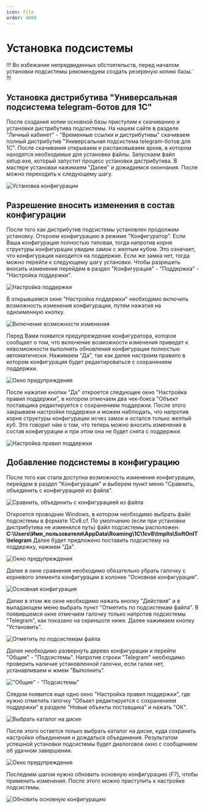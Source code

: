 ```yaml
---
icon: file   
order: 4000
---
```


# Установка подсистемы

!!!
Во избежание непредвиденных обстоятельств, перед началом установки подсистемы рекомендуем создать резервную копию базы.`
!!!
## Установка дистрибутива "Универсальная подсистема telegram-ботов для 1С"
После создания копии основной базы приступим к скачиванию и установки дистрибутива подсистемы. На нашем сайте в разделе "Личный кабинет" - "Временные ссылки и дистрибутивы" скачиваем полный дистрибутив "Универсальная подсистема telegram-ботов для 1С". После скачивания открываем и распаковываем архив, в котором находятся необходимые для установки файлы. Запускаем файл setup.exe, который запустит процесс установки дистрибутива. В мастере установки нажимаем "Далее" и дожидаемся окончания. После можно переходить к следующему шагу.

![Установка конфигурации](static/01_УстановкаПодсиистемы.png)

## Разрешение вносить изменения в состав конфигурации
После того как дистрибутив подсистемы установлен продолжим установку. Откроем конфигурацию в режиме "Конфигуратор". Если Ваша конфигурация полностью типовая, тогда напротив корня структуры конфигурации увидим замок с желтым кубом. Это означает, что конфигурация находится на поддержке. Если же замка нет, тогда можно перейти к следующему шагу установки. Чтобы разрешить вносить изменения перейдем в раздел "Конфигурация" - "Поддержка" - "Настройка поддержки".

![Настройка поддержки](static/02_УстановкаПодсистемы.png)

В открывшемся окне "Настройка поддержки" необходимо включить возможность изменения конфигурации, путем нажатия на одноименную кнопку.

![Включение возможности изменения](static/03_УстановкаПодсистемы.png)

Перед Вами появится предупреждение конфигуратора, которое сообщает о том, что включение возможности изменения приведет к невозможности выполнять обновления конфигурации полностью автоматически. Нажимаем "Да", так как далее настроим правило в котором конфигурация будет редактироваться с сохранением поддержки.

![Окно предупреждения](static/04_УстановкаПодсистемы.png)



После нажатия кнопки "Да" откроется следующее окно "Настройка правил поддержки", в котором отмечаем два чек-бокса "Объект поставщика редактируется с сохранением поддержки. После этого закрываем настройки поддержки и можем наблюдать, что напротив корня структуры конфигурации исчез замок и остался только желтый куб. Это говорит нам о том, что теперь можно вносить изменения в состав конфигурации и при этом она не будет снята с поддержки.

![Настройка правил поддержки](static/05_УстановкаПодсистемы.png) 

## Добавление подсистемы в конфигурацию
После того как стала доступна возможность изменения конфигурации, перейдем в раздел "Конфигурация" и выберем пункт меню "Сравнить, объединить с конфигурацией из файла". 

![Сравнить, объединить с конфигурацией из файла](static/06_УстановкаПодсистемы.png)

Откроется проводник Windows, в котором необходимо выбрать файл подсистемы в формате 1Cv8.cf. По умолчанию (если при установки дистрибутива не изменялся путь) файл подсистемы расположен: **C:\Users\Имя_пользователя\AppData\Roaming\1C\1cv8\tmplts\SoftOnIT\telegram**
Далее будет предложено поставить подсистему на поддержку, нажмем "Да".

![Окно предупреждения](static/07_УстановкаПодсистемы.png)

Далее в окне сравнения необходимо обязательно убрать галочку с корневого элемента конфигурации в колонке "Основная конфигурация".

![Основная конфигурация](static/08_УстановкаПодсистемы.png)

Далее в этом же окне необходимо нажать кнопку "Действия" и в выпадающем меню выбрать пункт "Отметить по подсистемам файла". В появившемся окне отмечаем галочку только напротив подсистемы "Telegram", как показано на скриншоте ниже. Далее нажимаем кнопку "Установить".

![Отметить по подсистемам файла](static/09_УстановкаПодсистемы.png)

Далее необходимо развернуть дерево конфигурации и перейти "Общие" - "Подсистемы". Напротив строки "Telegram" необходимо проверить наличие установленной галочки, если галки нет, устанавливаем и жмем "Выполнить".

!["Общие" - "Подсистемы"](static/10_УстановкаПодсистемы.png)

Следом появится еще одно окно "Настройка правил поддержки", где нужно отметить галочку "Объект редактируется с сохранением поддержки" в разделе "Новые объекты поставщика"  и нажать "ОК".

![Выбрать каталог на диске](static/11_УстановкаПодсистемы.png)

После этого остается только выбрать каталог на диске, куда сохранить настройки объединения и дождаться объединения. Результатом успешной установки подсистемы будет диалоговое окно с сообщением об удачном завершении. 

![Окно предупреждения](static/12_УстановкаПодсистемы.png)

Последним шагом нужно обновить основную конфигурацию (F7), чтобы применить изменения. После этого можно приступить к настройке подсистемы.

![Обновить основную конфигурацию](static/13_УстановкаПодсистемы.png)
